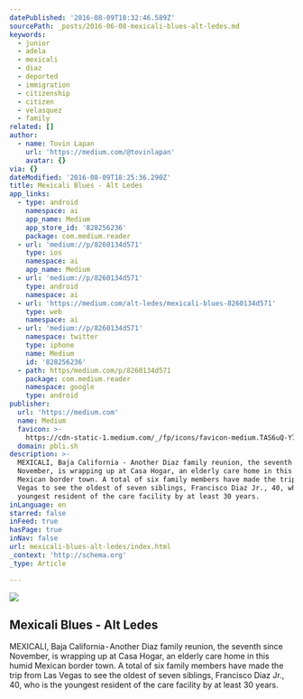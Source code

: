 ```yaml
---
datePublished: '2016-08-09T18:32:46.589Z'
sourcePath: _posts/2016-06-08-mexicali-blues-alt-ledes.md
keywords:
  - junior
  - adela
  - mexicali
  - diaz
  - deported
  - immigration
  - citizenship
  - citizen
  - velasquez
  - family
related: []
author:
  - name: Tovin Lapan
    url: 'https://medium.com/@tovinlapan'
    avatar: {}
via: {}
dateModified: '2016-08-09T18:25:36.290Z'
title: Mexicali Blues - Alt Ledes
app_links:
  - type: android
    namespace: ai
    app_name: Medium
    app_store_id: '828256236'
    package: com.medium.reader
  - url: 'medium://p/8260134d571'
    type: ios
    namespace: ai
    app_name: Medium
  - url: 'medium://p/8260134d571'
    type: android
    namespace: ai
  - url: 'https://medium.com/alt-ledes/mexicali-blues-8260134d571'
    type: web
    namespace: ai
  - url: 'medium://p/8260134d571'
    namespace: twitter
    type: iphone
    name: Medium
    id: '828256236'
  - path: https/medium.com/p/8260134d571
    package: com.medium.reader
    namespace: google
    type: android
publisher:
  url: 'https://medium.com'
  name: Medium
  favicon: >-
    https://cdn-static-1.medium.com/_/fp/icons/favicon-medium.TAS6uQ-Y7kcKgi0xjcYHXw.ico
  domain: pbli.sh
description: >-
  MEXICALI, Baja California - Another Diaz family reunion, the seventh since
  November, is wrapping up at Casa Hogar, an elderly care home in this humid
  Mexican border town. A total of six family members have made the trip from Las
  Vegas to see the oldest of seven siblings, Francisco Diaz Jr., 40, who is the
  youngest resident of the care facility by at least 30 years.
inLanguage: en
starred: false
inFeed: true
hasPage: true
inNav: false
url: mexicali-blues-alt-ledes/index.html
_context: 'http://schema.org'
_type: Article

---
```

<article style=""><img src="https://s3-us-west-2.amazonaws.com/the-grid-img/p/763131b7feb1fc12426c6bad1f4bf9b03fb5b6b8.jpg" /><h1>Mexicali Blues - Alt Ledes</h1><p>MEXICALI, Baja California - Another Diaz family reunion, the seventh since November, is wrapping up at Casa Hogar, an elderly care home in this humid Mexican border town. A total of six family members have made the trip from Las Vegas to see the oldest of seven siblings, Francisco Diaz Jr., 40, who is the youngest resident of the care facility by at least 30 years.</p></article>